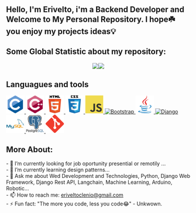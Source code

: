 ## Hello, I'm Erivelto, i'm a Backend Developer and Welcome to My Personal Repository. I hope☘️ you enjoy my projects ideas💡

<h2> Some Global Statistic about my repository:</h2>
<div style="display:flex; flex-direction:row; justify-content: center; align-Items:center;">
  <a href="https://github.com/anuraghazra/github-readme-stats">
    <img height=200 align="center" src="https://github-readme-stats.vercel.app/api?username=eriveltosilva&show_icons=true&theme=algolia" />
  </a>

  <a href="https://github.com/anuraghazra/convoychat">
    <img height=200 align="center" src="https://github-readme-stats.vercel.app/api/top-langs/?username=eriveltosilva&layout=compact&langs_count=10&theme=algolia" />
  </a>
</div>


<h2> Languagues and tools</h2>
<a href="#"> 
 <img width="50" height="50" src="https://github.com/EriveltoSilva/EriveltoSilva/blob/main/assets/c-original.svg" alt="C" >
</a>
<a href="#">
  <img width="50" height="50" src="https://github.com/EriveltoSilva/EriveltoSilva/blob/main/assets/cplusplus-original.svg" alt="C++" >
</a>    

<a href="#">
  <img width="50" height="50" src="https://github.com/EriveltoSilva/EriveltoSilva/blob/main/assets/html5-original-wordmark.svg" alt="HTML5" >
</a>    

<a href="#">
  <img width="50" height="50"  src="https://github.com/EriveltoSilva/EriveltoSilva/blob/main/assets/css3-original-wordmark.svg" alt="CSS3" >
</a>    
 
<a href="#">
  <img width="50" height="50" src="https://github.com/EriveltoSilva/EriveltoSilva/blob/main/assets/javascript-original.svg" alt="JavaScript" >
</a>

 <a href="#">
  <img width="50" height="50" src="https://icons.getbootstrap.com/assets/img/icons-hero.png" alt="Bootstrap" >
</a>    

<a href="#">
  <img width="50" height="50" src="https://github.com/EriveltoSilva/EriveltoSilva/blob/main/assets/java-original.svg" alt="Java" >
</a>    
  
<a href="#">
  <img width="50" height="50" src="https://www.vectorlogo.zone/logos/djangoproject/djangoproject-ar21.png" alt="Django" >
</a>
  
<a href="#">
  <img width="50" height="50"  src="https://github.com/EriveltoSilva/EriveltoSilva/blob/main/assets/mysql-original-wordmark.svg" alt="MySql" >
</a>

<a href="#">
  <img width="50" height="50" src="https://github.com/EriveltoSilva/EriveltoSilva/blob/main/assets/postgresql-original-wordmark.svg" alt="PostgresSql" >
</a>
 
<a href="#">
  <img width="50" height="50" src="https://github.com/EriveltoSilva/EriveltoSilva/blob/main/assets/68747470733a2f2f7777772e766563746f726c6f676f2e7a6f6e652f6c6f676f732f6769742d73636d2f6769742d73636d2d69636f6e2e737667.svg" alt="GitHub" >
</a>    

<h2> More About:</h2>
- 🔭 I’m currently looking for job oportunity presential or remotily ...<br/>
- 🌱 I’m currently learning design patterns...<br/>
- 💬 Ask me about Wed Development and Technologies, Python, Django Web Framework, Django Rest API, Langchain, Machine Learning, Arduino, Robotic...<br/>
- 📫 How to reach me: <a href="mailto:eriveltoclenio@email.com">eriveltoclenio@gmail.com</a><br/>
- ⚡ Fun fact: "The more you code, less you code😂" - Unkwown.<br/>

